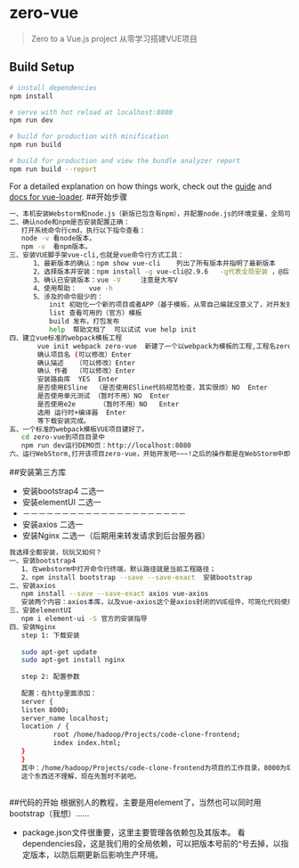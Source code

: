 # zero-vue

> Zero to a Vue.js project 从零学习搭建VUE项目

## Build Setup

``` bash
# install dependencies
npm install

# serve with hot reload at localhost:8080
npm run dev

# build for production with minification
npm run build

# build for production and view the bundle analyzer report
npm run build --report
```

For a detailed explanation on how things work, check out the [guide](http://vuejs-templates.github.io/webpack/) and [docs for vue-loader](http://vuejs.github.io/vue-loader).
##开始步骤
```bash
一、本机安装Webstorm和node.js（新版已包含有npm），并配置node.js的环境变量，全局可用。
二、确认node和npm是否安装配置正确：
   打开系统命令行cmd，执行以下指令查看：
   node -v 看node版本，
   npm -v  看npm版本。
三、安装VUE脚手架vue-cli,也就是vue命令行方式工具：
      1、最新版本的确认：npm show vue-cli    列出了所有版本并指明了最新版本
      2、选择版本并安装：npm install -g vue-cli@2.9.6   -g代表全局安装 ，@后面指定版本号
      3、确认已安装版本：vue -V     注意是大写V
      4、使用帮助：   vue -h
      5、涉及的命令挺少的：
          init 初始化一个新的项目或者APP（基于模板，从零自己编就没意义了，对开发效率也影响）
          list 查看可用的（官方）模板
          build 发布，打包发布
          help  帮助文档了  可以试试 vue help init
四、建立vue标准的webpack模板工程
       vue init webpack zero-vue  新建了一个以webpack为模板的工程,工程名zero-vue
       确认项目名 (可以修改）Enter
       确认描述   （可以修改）Enter
       确认 作者  （可以修改）Enter
       安装路由库  YES  Enter
       是否使用ESline  （是否使用ESline代码规范检查，其实很烦）NO  Enter
       是否使用单元测试	（暂时不用）NO  Enter 
       是否使用e2e  	（暂时不用）NO   Enter
       选用 运行时+编译器  Enter
       等下载安装完成。
五、一个标准的webpack模板VUE项目建好了。
   cd zero-vue到项目目录中
   npm run dev运行DEMO页：http://localhost:8080
六、运行WebStorm,打开该项目zero-vue，开始开发吧~~~!之后的操作都是在WebStorm中即可。
```
##安装第三方库
 * 安装bootstrap4  二选一
 * 安装elementUI   二选一
 * －－－－－－－－－－－－－－－－－－－－－
 * 安装axios 二选一
 * 安装Nginx 二选一（后期用来转发请求到后台服务器）
```bash
我选择全都安装，玩玩又如何？
一、安装bootstrap4
   1、在webstorm中打开命令行终端，默认路径就是当前工程路径；
   2、npm install bootstrap --save --save-exact  安装bootstrap
二、安装axios
   npm install --save --save-exact axios vue-axios
   安装两个内容：axios本库，以及vue-axios这个是axios封闭的VUE组件，可简化代码使用
三、安装elementUI
   npm i element-ui -S 官方的安装指导
四、安装Nginx
   step 1: 下载安装 
     
   sudo apt-get update
   sudo apt-get install nginx
   
   step 2: 配置参数
   
   配置：在http里面添加：   
   server {
   listen 8000;
   server_name localhost;
   location / {
           root /home/hadoop/Projects/code-clone-frontend;
           index index.html;
   }
   }
   其中：/home/hadoop/Projects/code-clone-frontend为项目的工作目录，8000为端口号。
   这个东西还不理解，现在先暂时不装吧。
   
```
##代码的开始
根据别人的教程，主要是用element了，当然也可以同时用bootstrap（我想）……

* package.json文件很重要，这里主要管理各依赖包及其版本。
  看dependencies段，这是我们用的全局依赖，可以把版本号前的^号去掉，以指定版本，以防后期更新后影响生产环境。

